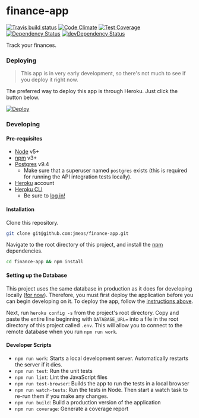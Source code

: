# finance-app

[![Travis build status](http://img.shields.io/travis/jmeas/finance-app.svg?style=flat)](https://travis-ci.org/jmeas/finance-app)
[![Code Climate](https://codeclimate.com/github/jmeas/finance-app/badges/gpa.svg)](https://codeclimate.com/github/jmeas/finance-app)
[![Test Coverage](https://codeclimate.com/github/jmeas/finance-app/badges/coverage.svg)](https://codeclimate.com/github/jmeas/finance-app)
[![Dependency Status](https://david-dm.org/jmeas/finance-app.svg)](https://david-dm.org/jmeas/finance-app)
[![devDependency Status](https://david-dm.org/jmeas/finance-app/dev-status.svg)](https://david-dm.org/jmeas/finance-app#info=devDependencies)

Track your finances.

### Deploying

> This app is in very early development, so there's not much to see if you deploy it right now.

The preferred way to deploy this app is through Heroku. Just click the button below.

[![Deploy](https://www.herokucdn.com/deploy/button.png)](https://heroku.com/deploy?template=https://github.com/jmeas/finance-app/tree/master)

### Developing

#### Pre-requisites

- [Node](https://nodejs.org/en/) v5+
- [npm](https://docs.npmjs.com/getting-started/installing-node) v3+
- [Postgres](https://wiki.postgresql.org/wiki/Detailed_installation_guides) v9.4
  - Make sure that a superuser named `postgres` exists (this is required for running the API integration tests locally).
- [Heroku](heroku.com) account
- [Heroku CLI](https://devcenter.heroku.com/articles/heroku-command)
  - Be sure to [log in!](https://devcenter.heroku.com/articles/heroku-command#logging-in)

#### Installation

Clone this repository.

```sh
git clone git@github.com:jmeas/finance-app.git
```

Navigate to the root directory of this project, and install the [npm](https://www.npmjs.com/) dependencies.

```sh
cd finance-app && npm install
```

#### Setting up the Database

This project uses the same database in production as it does for developing locally ([for now](https://github.com/jmeas/finance-app/issues/50)). Therefore, you must first deploy the
application before you can begin developing on it. To deploy the app, follow the [instructions above](#deploying).

Next, run `heroku config -s` from the project's root directory. Copy and paste the entire line beginning with `DATABASE_URL=` into a file
in the root directory of this project called `.env`. This will allow you to connect to the remote database when you run `npm run work`.

#### Developer Scripts

- `npm run work`: Starts a local development server. Automatically restarts the server if it dies.
- `npm run test`: Run the unit tests
- `npm run lint`: Lint the JavaScript files
- `npm run test-browser`: Builds the app to run the tests in a local browser
- `npm run watch-tests`: Run the tests in Node. Then start a watch task to re-run them if you make any changes.
- `npm run build`: Build a production version of the application
- `npm run coverage`: Generate a coverage report

